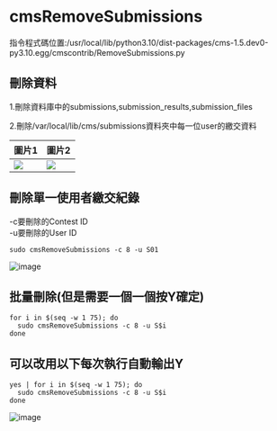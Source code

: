 # cmsRemoveSubmissions  
  
指令程式碼位置:/usr/local/lib/python3.10/dist-packages/cms-1.5.dev0-py3.10.egg/cmscontrib/RemoveSubmissions.py  

## 刪除資料  
  
1.刪除資料庫中的submissions,submission_results,submission_files  

2.刪除/var/local/lib/cms/submissions資料夾中每一位user的繳交資料  

| 圖片1 | 圖片2 |
|-------|-------|
| ![](![image](https://github.com/user-attachments/assets/a4de4aef-f2e6-478d-8ace-14a1d82ba3bc)) | ![](![image](https://github.com/user-attachments/assets/2465c71b-5663-421b-a72a-e0128b003999)) |
  
## 刪除單一使用者繳交紀錄  
-c要刪除的Contest ID  
-u要刪除的User ID  
```  
sudo cmsRemoveSubmissions -c 8 -u S01  
``` 
![image](https://github.com/user-attachments/assets/c3cfa183-0781-468e-ada3-e0bf263de8d6)  
## 批量刪除(但是需要一個一個按Y確定)  
```
for i in $(seq -w 1 75); do
  sudo cmsRemoveSubmissions -c 8 -u S$i
done

```
## 可以改用以下每次執行自動輸出Y  
```
yes | for i in $(seq -w 1 75); do
  sudo cmsRemoveSubmissions -c 8 -u S$i
done
```
![image](https://github.com/user-attachments/assets/c0158a8d-1f17-43fd-8908-6cd4d5f149c8)  



